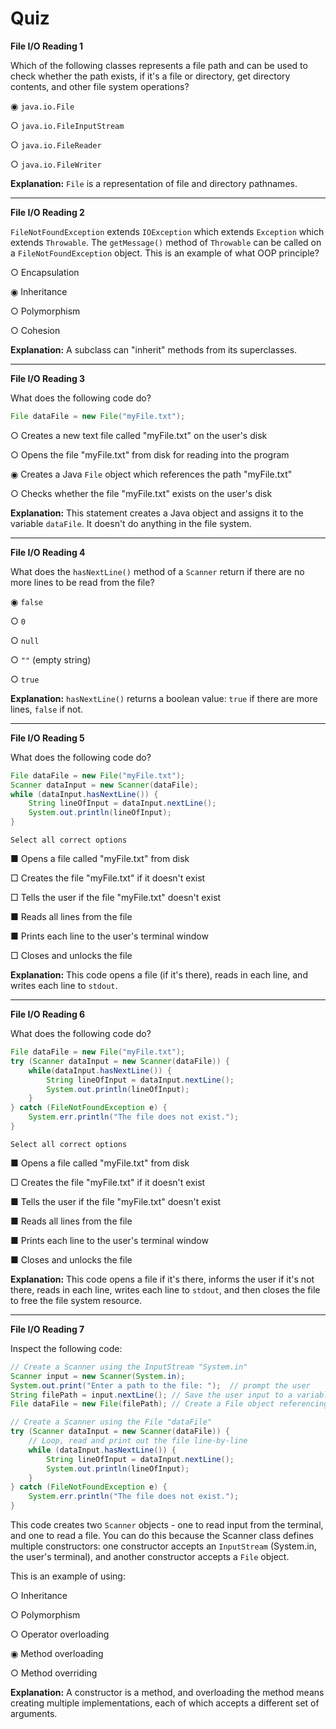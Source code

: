 # Quiz

**File I/O Reading 1**

Which of the following classes represents a file path and can be used to check whether the path exists, if it's a file or directory, get directory contents, and other file system operations?

◉ `java.io.File`

○ `java.io.FileInputStream`

○ `java.io.FileReader`

○ `java.io.FileWriter`

**Explanation:** `File` is a representation of file and directory pathnames.

---

**File I/O Reading 2**

`FileNotFoundException` extends `IOException` which extends `Exception` which extends `Throwable`. The `getMessage()` method of `Throwable` can be called on a `FileNotFoundException` object. This is an example of what OOP principle?

○ Encapsulation

◉ Inheritance

○ Polymorphism

○ Cohesion

**Explanation:** A subclass can "inherit" methods from its superclasses.

---

**File I/O Reading 3**

What does the following code do?

```java
File dataFile = new File("myFile.txt");
```

○ Creates a new text file called "myFile.txt" on the user's disk

○ Opens the file "myFile.txt" from disk for reading into the program

◉ Creates a Java `File` object which references the path "myFile.txt"

○ Checks whether the file "myFile.txt" exists on the user's disk

**Explanation:** This statement creates a Java object and assigns it to the variable `dataFile`. It doesn't do anything in the file system.

---

**File I/O Reading 4**

What does the `hasNextLine()` method of a `Scanner` return if there are no more lines to be read from the file?

◉ `false`

○ `0`

○ `null`

○ `""` (empty string)

○ `true`

**Explanation:** `hasNextLine()` returns a boolean value: `true` if there are more lines, `false` if not.

---

**File I/O Reading 5**

What does the following code do?

```java
File dataFile = new File("myFile.txt");
Scanner dataInput = new Scanner(dataFile);
while (dataInput.hasNextLine()) {
    String lineOfInput = dataInput.nextLine();
    System.out.println(lineOfInput);
}
```

	Select all correct options

■ Opens a file called "myFile.txt" from disk

□ Creates the file "myFile.txt" if it doesn't exist

□ Tells the user if the file "myFile.txt" doesn't exist

■ Reads all lines from the file

■ Prints each line to the user's terminal window

□ Closes and unlocks the file

**Explanation:** This code opens a file (if it's there), reads in each line, and writes each line to `stdout`.

---

**File I/O Reading 6**

What does the following code do?

```java
File dataFile = new File("myFile.txt");
try (Scanner dataInput = new Scanner(dataFile)) {
    while(dataInput.hasNextLine()) {
        String lineOfInput = dataInput.nextLine();
        System.out.println(lineOfInput);
    }
} catch (FileNotFoundException e) {
    System.err.println("The file does not exist.");
}
```

	Select all correct options

■ Opens a file called "myFile.txt" from disk

□ Creates the file "myFile.txt" if it doesn't exist

■ Tells the user if the file "myFile.txt" doesn't exist

■ Reads all lines from the file

■ Prints each line to the user's terminal window

■ Closes and unlocks the file

**Explanation:** This code opens a file if it's there, informs the user if it's not there, reads in each line, writes each line to `stdout`, and then closes the file to free the file system resource.

---

**File I/O Reading 7**

Inspect the following code:

```java
// Create a Scanner using the InputStream "System.in"
Scanner input = new Scanner(System.in);
System.out.print("Enter a path to the file: ");  // prompt the user
String filePath = input.nextLine(); // Save the user input to a variable
File dataFile = new File(filePath); // Create a File object referencing the path

// Create a Scanner using the File "dataFile"
try (Scanner dataInput = new Scanner(dataFile)) {
    // Loop, read and print out the file line-by-line
    while (dataInput.hasNextLine()) {
        String lineOfInput = dataInput.nextLine();
        System.out.println(lineOfInput);
    }
} catch (FileNotFoundException e) {
    System.err.println("The file does not exist.");
}
```

This code creates two `Scanner` objects - one to read input from the terminal, and one to read a file. You can do this because the Scanner class defines multiple constructors: one constructor accepts an `InputStream` (System.in, the user's terminal), and another constructor accepts a `File` object.

This is an example of using:

○ Inheritance

○ Polymorphism

○ Operator overloading

◉ Method overloading

○ Method overriding

**Explanation:** A constructor is a method, and overloading the method means creating multiple implementations, each of which accepts a different set of arguments.
